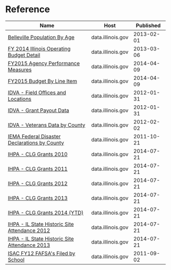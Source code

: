 # Reference

Name | Host | Published
---- | ---- | ---------
[Belleville Population By Age](../datasets/tz9p-xjrd.md) | data.illinois.gov | 2013-02-01
[FY 2014 Illinois Operating Budget Detail](../datasets/9bi9-62dv.md) | data.illinois.gov | 2013-03-06
[FY2015 Agency Performance Measures](../datasets/paxx-4u36.md) | data.illinois.gov | 2014-04-09
[FY2015 Budget By Line Item](../datasets/atbf-3t6d.md) | data.illinois.gov | 2014-04-09
[IDVA - Field Offices and Locations](../datasets/rjrr-h2p8.md) | data.illinois.gov | 2012-01-31
[IDVA - Grant Payout Data](../datasets/64bi-nkf6.md) | data.illinois.gov | 2012-01-31
[IDVA - Veterans Data by County](../datasets/szpd-xiya.md) | data.illinois.gov | 2012-02-02
[IEMA Federal Disaster Declarations by County](../datasets/r7fq-24ug.md) | data.illinois.gov | 2011-10-21
[IHPA - CLG Grants 2010](../datasets/cvrw-tygd.md) | data.illinois.gov | 2014-07-21
[IHPA - CLG Grants 2011](../datasets/745h-m2ui.md) | data.illinois.gov | 2014-07-21
[IHPA - CLG Grants 2012](../datasets/szt5-5hra.md) | data.illinois.gov | 2014-07-21
[IHPA - CLG Grants 2013](../datasets/8dhh-zeyn.md) | data.illinois.gov | 2014-07-21
[IHPA - CLG Grants 2014 (YTD)](../datasets/qycd-888m.md) | data.illinois.gov | 2014-07-21
[IHPA - IL State Historic Site Attendance 2012](../datasets/qu52-c5n6.md) | data.illinois.gov | 2014-07-21
[IHPA - IL State Historic Site Attendance 2013](../datasets/ycxu-pahq.md) | data.illinois.gov | 2014-07-21
[ISAC FY12 FAFSA's Filed by School](../datasets/wt9x-teai.md) | data.illinois.gov | 2011-09-02

